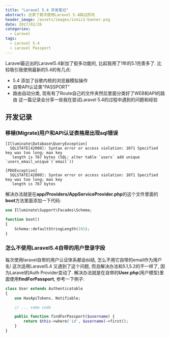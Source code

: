```yaml
---
title: "Laravel 5.4 开发笔记"
abstract: 记录了首次使用Laravel 5.4踩过的坑
header_image: /assets/images/ionic2-banner.png
date: 2017/02/26
categories:
  - Laravel
tags:
  - Laravel 5.4
  - Laravel Passport
---
```


Laravel最近出的Laravel5.4新加了挺多功能的, 比起我用了1年的5.1完善多了. 比较吸引我使用最新的5.4的有几点:
+ 5.4 添加了谷歌内核的浏览器模拟操作
+ 自带API认证类"PASSPORT"
+ 路由自动分类, 现有有了Route自己的文件夹然后里面分类好了WEB和API的路由
这一篇记录会分享一些我在尝试Laravel 5.4的过程中遇到的问题和经验

## 开发记录

### 移植(Migrate)用户和API认证表格是出现sql错误

```console
[Illuminate\Database\QueryException]                                                         
  SQLSTATE[42000]: Syntax error or access violation: 1071 Specified key was too long; max key  
   length is 767 bytes (SQL: alter table `users` add unique `users_email_unique`(`email`))   
```

```console
[PDOException]                                                                               
  SQLSTATE[42000]: Syntax error or access violation: 1071 Specified key was too long; max key  
   length is 767 bytes  
```

解决办法就是在**app/Providers/AppServiceProvider.php**的这个文件里面的**boot**方法里面添加一下代码:

```php
use Illuminate\Support\Facades\Schema;

function boot()
{
    Schema::defaultStringLength(191);
}
```

### 怎么不使用Laravel5.4自带的用户登录字段
每次使用laravel自带的用户认证体系都会纠结, 怎么不用它自带的email作为用户名!
这次适用Laravel5.4 又遇到了这个问题, 而且解决办法和5.1,5.2的不一样了, 因为Laravel的Auth Provider变动了.
解决办法就是在自带的**User.php**(用户模型)里面使用**findForPassport**, 参考一下例子:

```php
class User extends Authenticatable
{
    use HasApiTokens, Notifiable;

    // ... some code

    public function findForPassport($username) {
        return $this->where('id', $username)->first();
    }
}
```

